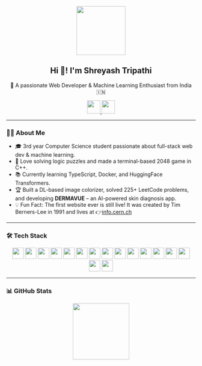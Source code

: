 <div align="center">
  <img src="https://media.giphy.com/media/M9gbBd9nbDrOTu1Mqx/giphy.gif" style="height: 130px; width: auto;" />
</div>


<h2 align="center">Hi 👋! I'm Shreyash Tripathi</h2>
<p align="center">🚀 A passionate Web Developer & Machine Learning Enthusiast from India 🇮🇳</p>


<p align="center">
  <a href="mailto:shreyashofficial05@gmail.com" target="_blank">
    <img src="https://img.shields.io/badge/Gmail-D14836?style=for-the-badge&logo=gmail&logoColor=white" height="35" />
  </a>
  <a href="https://www.linkedin.com/in/shreyash-tripathi005/" target="_blank">
    <img src="https://img.shields.io/badge/LinkedIn-0077B5?style=for-the-badge&logo=linkedin&logoColor=white" height="35" />
  </a>
 
</p>


---

### 👨‍💻 About Me

- 🎓 3rd year Computer Science student passionate about full-stack web dev & machine learning.  
- 🧩 Love solving logic puzzles and made a terminal-based 2048 game in C++.  
- 📚 Currently learning TypeScript, Docker, and HuggingFace Transformers.  
- 🏆 Built a DL-based image colorizer, solved 225+ LeetCode problems, and developing **DERMAVUE** – an AI-powered skin diagnosis app.
- 💡 Fun Fact: The first website ever is still live! It was created by Tim Berners-Lee in 1991 and lives at 👉<a href="http://info.cern.ch" target="_blank">info.cern.ch</a>

---

### 🛠️ Tech Stack

<p align="center">
  <img src="https://img.shields.io/badge/C++-00599C?logo=c%2B%2B&logoColor=white&style=for-the-badge" height="30"/>
  <img src="https://img.shields.io/badge/C-A8B9CC?logo=c&logoColor=black&style=for-the-badge" height="30"/>
  <img src="https://img.shields.io/badge/Python-3776AB?logo=python&logoColor=white&style=for-the-badge" height="30"/>
  <img src="https://img.shields.io/badge/JavaScript-F7DF1E?logo=javascript&logoColor=black&style=for-the-badge" height="30"/>
  <img src="https://img.shields.io/badge/TypeScript-3178C6?logo=typescript&logoColor=white&style=for-the-badge" height="30"/>
  <img src="https://img.shields.io/badge/HTML5-E34F26?logo=html5&logoColor=white&style=for-the-badge" height="30"/>
  <img src="https://img.shields.io/badge/CSS3-1572B6?logo=css3&logoColor=white&style=for-the-badge" height="30"/>
  <img src="https://img.shields.io/badge/React-61DAFB?logo=react&logoColor=black&style=for-the-badge" height="30"/>
  <img src="https://img.shields.io/badge/Node.js-339933?logo=nodedotjs&logoColor=white&style=for-the-badge" height="30"/>
  <img src="https://img.shields.io/badge/Express-000000?logo=express&logoColor=white&style=for-the-badge" height="30"/>
  <img src="https://img.shields.io/badge/MongoDB-47A248?logo=mongodb&logoColor=white&style=for-the-badge" height="30"/>
  <img src="https://img.shields.io/badge/MySQL-4479A1?logo=mysql&logoColor=white&style=for-the-badge" height="30"/>
  <img src="https://img.shields.io/badge/NumPy-013243?logo=numpy&logoColor=white&style=for-the-badge" height="30"/>
  <img src="https://img.shields.io/badge/TensorFlow-FF6F00?logo=tensorflow&logoColor=black&style=for-the-badge" height="30"/>
  <img src="https://img.shields.io/badge/PyTorch-EE4C2C?logo=pytorch&logoColor=white&style=for-the-badge" height="30"/>
  <img src="https://img.shields.io/badge/Flask-000000?logo=flask&logoColor=white&style=for-the-badge" height="30"/>
</p>

---

### 📊 GitHub Stats

<p align="center">
  <img src="https://github-readme-stats.vercel.app/api/top-langs?username=Shreyashofficial05&layout=compact&langs_count=6&theme=dracula&hide_border=false" height="150" />
</p>
